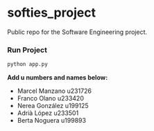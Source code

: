 # softies_project

Public repo for the Software Engineering project.

### Run Project
```bash
python app.py
```

**Add u numbers and names below:**
- Marcel Manzano u231726
- Franco Olano u233420
- Nerea González u199125
- Adrià López u233501
- Berta Noguera u199893
